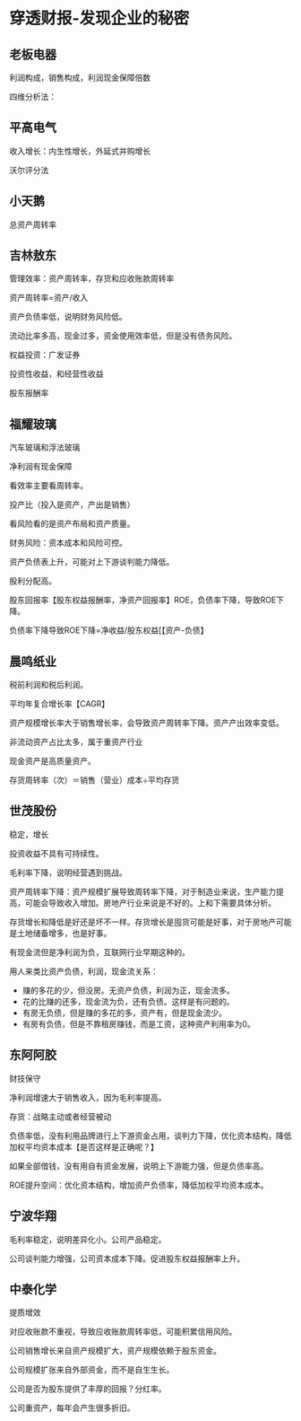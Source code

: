 # 穿透财报-发现企业的秘密

## 老板电器

利润构成，销售构成，利润现金保障倍数

四维分析法：

## 平高电气

收入增长：内生性增长，外延式并购增长

沃尔评分法

## 小天鹅

总资产周转率

## 吉林敖东

管理效率：资产周转率，存货和应收账款周转率

资产周转率=资产/收入

资产负债率低，说明财务风险低。

流动比率多高，现金过多，资金使用效率低，但是没有债务风险。

权益投资：广发证券

投资性收益，和经营性收益

股东报酬率

## 福耀玻璃

汽车玻璃和浮法玻璃

净利润有现金保障

看效率主要看周转率。

投产比（投入是资产，产出是销售）

看风险看的是资产布局和资产质量。

财务风险：资本成本和风险可控。

资产负债表上升，可能对上下游谈判能力降低。

股利分配高。

股东回报率【股东权益报酬率，净资产回报率】ROE，负债率下降，导致ROE下降。

负债率下降导致ROE下降=净收益/股东权益[【资产-负债】

## 晨鸣纸业

税前利润和税后利润。

平均年复合增长率【CAGR】

资产规模增长率大于销售增长率，会导致资产周转率下降。资产产出效率变低。

非流动资产占比太多，属于重资产行业

现金资产是高质量资产。

存货周转率（次）＝销售（营业）成本÷平均存货


## 世茂股份

稳定，增长

投资收益不具有可持续性。

毛利率下降，说明经营遇到挑战。

资产周转率下降：资产规模扩展导致周转率下降，对于制造业来说，生产能力提高，可能会导致收入增加。房地产行业来说是不好的。上和下需要具体分析。

存货增长和降低是好还是坏不一样。存货增长是囤货可能是好事，对于房地产可能是土地储备增多，也是好事。

有现金流但是净利润为负，互联网行业早期这种的。

用人来类比资产负债，利润，现金流关系：
 - 赚的多花的少，但没房。无资产负债，利润为正，现金流多。
 - 花的比赚的还多，现金流为负，还有负债。这样是有问题的。
 - 有房无负债，但是赚的多花的多，资产有，但是现金流少。
 - 有房有负债，但是不靠租房赚钱，而是工资，这种资产利用率为0。

## 东阿阿胶

财技保守

净利润增速大于销售收入，因为毛利率提高。

存货：战略主动或者经营被动

负债率低，没有利用品牌进行上下游资金占用，谈判力下降，优化资本结构，降低加权平均资本成本【是否这样是正确呢？】

如果全部借钱，没有用自有资金发展，说明上下游能力强，但是负债率高。

ROE提升空间：优化资本结构，增加资产负债率，降低加权平均资本成本。

## 宁波华翔

毛利率稳定，说明差异化小。公司产品稳定。

公司谈判能力增强，公司资本成本下降。促进股东权益报酬率上升。

## 中泰化学

提质增效

对应收账款不重视，导致应收账款周转率低，可能积累信用风险。

公司销售增长来自资产规模扩大，资产规模依赖于股东资金。

公司规模扩张来自外部资金，而不是自生生长。

公司是否为股东提供了丰厚的回报？分红率。

公司重资产，每年会产生很多折旧。




